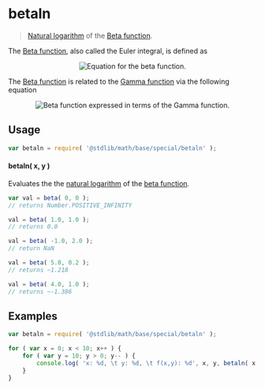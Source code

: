 betaln
===

> [Natural logarithm][natural-logarithm] of the [Beta function][beta-function].

<!-- <intro> -->

The [Beta function][beta-function], also called the Euler integral, is defined as

<!-- <equation class="equation" label="eq:beta_function" align="center" raw="\operatorname{Beta}(x,y) = \int_0^1t^{x-1}(1-t)^{y-1}\,\mathrm{d}t" alt="Equation for the beta function."> -->

<div class="equation" align="center" data-raw-text="
	\operatorname{Beta}(x,y) = \int_0^1t^{x-1}(1-t)^{y-1}\,\mathrm{d}t" data-equation="eq:beta_function">
	<img src="" alt="Equation for the beta function.">
	<br>
</div>

<!-- </equation> -->

The [Beta function][beta-function] is related to the [Gamma function][gamma-function] via the following equation

<!-- <equation class="equation" label="eq:beta_function2" align="center" raw="\operatorname{Beta}(x,y)=\dfrac{\Gamma(x)\,\Gamma(y)}{\Gamma(x+y)} \!
" alt="Beta function expressed in terms of the Gamma function."> -->

<div class="equation" align="center" data-raw-text="
\operatorname{Beta}(x,y)=\dfrac{\Gamma(x)\,\Gamma(y)}{\Gamma(x+y)} \!
" data-equation="eq:beta_function2">
	<img src="" alt="Beta function expressed in terms of the Gamma function.">
	<br>
</div>

<!-- </equation> -->

<!-- </intro> -->

<!-- <usage> -->

## Usage

``` javascript
var betaln = require( '@stdlib/math/base/special/betaln' );
```


#### betaln( x, y )

Evaluates the the [natural logarithm][natural-logarithm] of the [beta function][beta-function].

``` javascript
var val = beta( 0, 0 );
// returns Number.POSITIVE_INFINITY

val = beta( 1.0, 1.0 );
// returns 0.0

val = beta( -1.0, 2.0 );
// return NaN

val = beta( 5.0, 0.2 );
// returns ~1.218

val = beta( 4.0, 1.0 );
// returns ~-1.386
```

<!-- </usage> -->

<!-- <examples> -->

## Examples

``` javascript
var betaln = require( '@stdlib/math/base/special/betaln' );

for ( var x = 0; x < 10; x++ ) {
	for ( var y = 10; y > 0; y-- ) {
		console.log( 'x: %d, \t y: %d, \t f(x,y): %d', x, y, betaln( x, y ) );
	}
}
```

<!-- </examples> -->

<!-- <links> -->

[natural-logarithm]: https://en.wikipedia.org/wiki/Natural_logarithm
[beta-function]: http://en.wikipedia.org/wiki/Beta_function
[gamma-function]: https://en.wikipedia.org/wiki/Gamma_function

<!-- </links> -->
